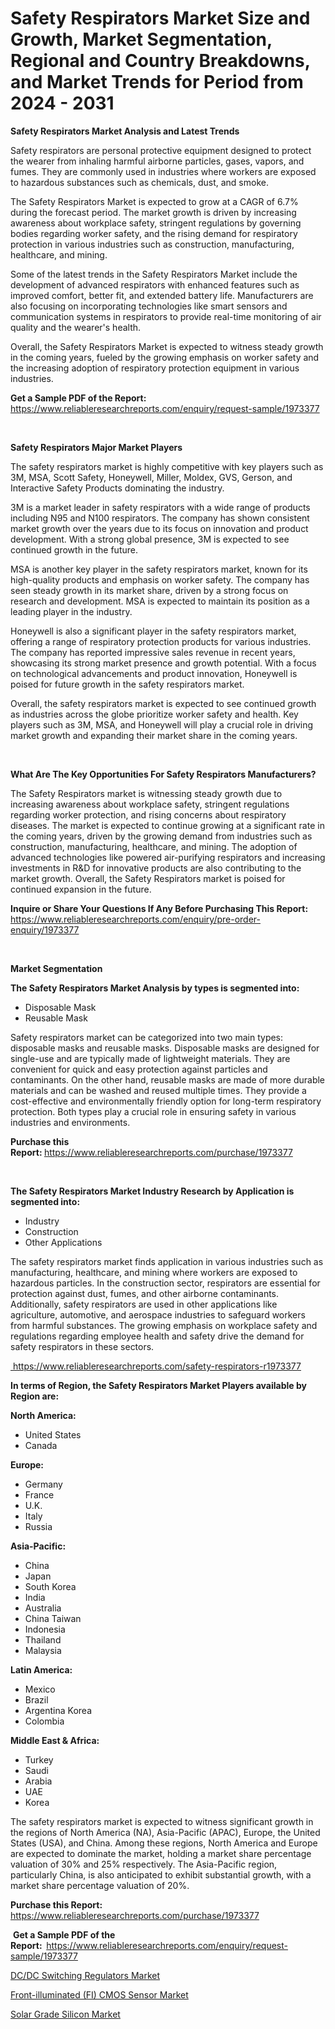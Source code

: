 <p><h1>Safety Respirators Market Size and Growth, Market Segmentation, Regional and Country Breakdowns, and Market Trends for Period from 2024 -  2031</h1></p><p><strong>Safety Respirators Market Analysis and Latest Trends</strong></p>
<p><p>Safety respirators are personal protective equipment designed to protect the wearer from inhaling harmful airborne particles, gases, vapors, and fumes. They are commonly used in industries where workers are exposed to hazardous substances such as chemicals, dust, and smoke.</p><p>The Safety Respirators Market is expected to grow at a CAGR of 6.7% during the forecast period. The market growth is driven by increasing awareness about workplace safety, stringent regulations by governing bodies regarding worker safety, and the rising demand for respiratory protection in various industries such as construction, manufacturing, healthcare, and mining.</p><p>Some of the latest trends in the Safety Respirators Market include the development of advanced respirators with enhanced features such as improved comfort, better fit, and extended battery life. Manufacturers are also focusing on incorporating technologies like smart sensors and communication systems in respirators to provide real-time monitoring of air quality and the wearer's health.</p><p>Overall, the Safety Respirators Market is expected to witness steady growth in the coming years, fueled by the growing emphasis on worker safety and the increasing adoption of respiratory protection equipment in various industries.</p></p>
<p><strong>Get a Sample PDF of the Report:&nbsp;</strong> <a href="https://www.reliableresearchreports.com/enquiry/request-sample/1973377">https://www.reliableresearchreports.com/enquiry/request-sample/1973377</a></p>
<p>&nbsp;</p>
<p><strong>Safety Respirators Major Market Players</strong></p>
<p><p>The safety respirators market is highly competitive with key players such as 3M, MSA, Scott Safety, Honeywell, Miller, Moldex, GVS, Gerson, and Interactive Safety Products dominating the industry. </p><p>3M is a market leader in safety respirators with a wide range of products including N95 and N100 respirators. The company has shown consistent market growth over the years due to its focus on innovation and product development. With a strong global presence, 3M is expected to see continued growth in the future.</p><p>MSA is another key player in the safety respirators market, known for its high-quality products and emphasis on worker safety. The company has seen steady growth in its market share, driven by a strong focus on research and development. MSA is expected to maintain its position as a leading player in the industry.</p><p>Honeywell is also a significant player in the safety respirators market, offering a range of respiratory protection products for various industries. The company has reported impressive sales revenue in recent years, showcasing its strong market presence and growth potential. With a focus on technological advancements and product innovation, Honeywell is poised for future growth in the safety respirators market.</p><p>Overall, the safety respirators market is expected to see continued growth as industries across the globe prioritize worker safety and health. Key players such as 3M, MSA, and Honeywell will play a crucial role in driving market growth and expanding their market share in the coming years.</p></p>
<p>&nbsp;</p>
<p><strong>What Are The Key Opportunities For Safety Respirators Manufacturers?</strong></p>
<p><p>The Safety Respirators market is witnessing steady growth due to increasing awareness about workplace safety, stringent regulations regarding worker protection, and rising concerns about respiratory diseases. The market is expected to continue growing at a significant rate in the coming years, driven by the growing demand from industries such as construction, manufacturing, healthcare, and mining. The adoption of advanced technologies like powered air-purifying respirators and increasing investments in R&D for innovative products are also contributing to the market growth. Overall, the Safety Respirators market is poised for continued expansion in the future.</p></p>
<p><strong>Inquire or Share Your Questions If Any Before Purchasing This Report:</strong> <a href="https://www.reliableresearchreports.com/enquiry/pre-order-enquiry/1973377">https://www.reliableresearchreports.com/enquiry/pre-order-enquiry/1973377</a></p>
<p>&nbsp;</p>
<p><strong>Market Segmentation</strong></p>
<p><strong>The Safety Respirators Market Analysis by types is segmented into:</strong></p>
<p><ul><li>Disposable Mask</li><li>Reusable Mask</li></ul></p>
<p><p>Safety respirators market can be categorized into two main types: disposable masks and reusable masks. Disposable masks are designed for single-use and are typically made of lightweight materials. They are convenient for quick and easy protection against particles and contaminants. On the other hand, reusable masks are made of more durable materials and can be washed and reused multiple times. They provide a cost-effective and environmentally friendly option for long-term respiratory protection. Both types play a crucial role in ensuring safety in various industries and environments.</p></p>
<p><strong>Purchase this Report:&nbsp;</strong><a href="https://www.reliableresearchreports.com/purchase/1973377">https://www.reliableresearchreports.com/purchase/1973377</a></p>
<p>&nbsp;</p>
<p><strong>The Safety Respirators Market Industry Research by Application is segmented into:</strong></p>
<p><ul><li>Industry</li><li>Construction</li><li>Other Applications</li></ul></p>
<p><p>The safety respirators market finds application in various industries such as manufacturing, healthcare, and mining where workers are exposed to hazardous particles. In the construction sector, respirators are essential for protection against dust, fumes, and other airborne contaminants. Additionally, safety respirators are used in other applications like agriculture, automotive, and aerospace industries to safeguard workers from harmful substances. The growing emphasis on workplace safety and regulations regarding employee health and safety drive the demand for safety respirators in these sectors.</p></p>
<p><a href="https://www.reliableresearchreports.com/safety-respirators-r1973377">&nbsp;https://www.reliableresearchreports.com/safety-respirators-r1973377</a></p>
<p><strong>In terms of Region, the Safety Respirators Market Players available by Region are:</strong></p>
<p>
    <p> <strong> North America: </strong>
        <ul>
            <li>United States</li>
            <li>Canada</li>
        </ul>
        </p> 
    <p> <strong> Europe: </strong>
        <ul>
            <li>Germany</li>
            <li>France</li>
            <li>U.K.</li>
            <li>Italy</li>
            <li>Russia</li>
        </ul>
        </p> 
    <p> <strong> Asia-Pacific: </strong>
        <ul>
            <li>China</li>
            <li>Japan</li>
            <li>South Korea</li>
            <li>India</li>
            <li>Australia</li>
            <li>China Taiwan</li>
            <li>Indonesia</li>
            <li>Thailand</li>
            <li>Malaysia</li>
        </ul>
        </p> 
    <p> <strong> Latin America: </strong>
        <ul>
            <li>Mexico</li>
            <li>Brazil</li>
            <li>Argentina Korea</li>
            <li>Colombia</li>
        </ul>
        </p> 
    <p> <strong> Middle East & Africa: </strong>
        <ul>
            <li>Turkey</li>
            <li>Saudi</li>
            <li>Arabia</li>
            <li>UAE</li>
            <li>Korea</li>
        </ul>
    </p>
    </p>
<p><p>The safety respirators market is expected to witness significant growth in the regions of North America (NA), Asia-Pacific (APAC), Europe, the United States (USA), and China. Among these regions, North America and Europe are expected to dominate the market, holding a market share percentage valuation of 30% and 25% respectively. The Asia-Pacific region, particularly China, is also anticipated to exhibit substantial growth, with a market share percentage valuation of 20%.</p></p>
<p><strong>Purchase this Report: </strong><a href="https://www.reliableresearchreports.com/purchase/1973377">https://www.reliableresearchreports.com/purchase/1973377</a></p>
<p>&nbsp;<strong>Get a Sample PDF of the Report:&nbsp;&nbsp;</strong><a href="https://www.reliableresearchreports.com/enquiry/request-sample/1973377">https://www.reliableresearchreports.com/enquiry/request-sample/1973377</a></p>
<p><strong></strong></p>
<p><p><a href="https://medium.com/@ransomohns/dc-dc-switching-regulators-industry-analysis-report-its-market-size-share-trends-by-application-29ad9203c71d">DC/DC Switching Regulators Market</a></p><p><a href="https://medium.com/@richard_ellings/front-illuminated-fi-cmos-sensor-market-size-is-growing-at-cagr-of-4-2-e8e01c2762cd">Front-illuminated (FI) CMOS Sensor Market</a></p><p><a href="https://medium.com/@guyskiles48/solar-grade-silicon-market-forecasts-market-trends-and-impact-analysis-2024-2031-bc1b30aa5f65">Solar Grade Silicon Market</a></p></p>
